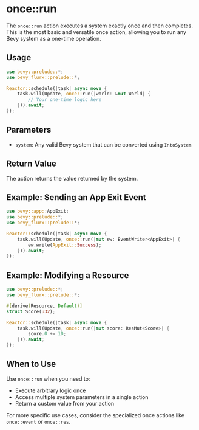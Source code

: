 # once::run

The `once::run` action executes a system exactly once and then completes. This is the most basic and versatile once action, allowing you to run any Bevy system as a one-time operation.

## Usage

```rust
use bevy::prelude::*;
use bevy_flurx::prelude::*;

Reactor::schedule(|task| async move {
    task.will(Update, once::run(|world: &mut World| {
        // Your one-time logic here
    })).await;
});
```

## Parameters

- `system`: Any valid Bevy system that can be converted using `IntoSystem`

## Return Value

The action returns the value returned by the system.

## Example: Sending an App Exit Event

```rust
use bevy::app::AppExit;
use bevy::prelude::*;
use bevy_flurx::prelude::*;

Reactor::schedule(|task| async move {
    task.will(Update, once::run(|mut ew: EventWriter<AppExit>| {
        ew.write(AppExit::Success);
    })).await;
});
```

## Example: Modifying a Resource

```rust
use bevy::prelude::*;
use bevy_flurx::prelude::*;

#[derive(Resource, Default)]
struct Score(u32);

Reactor::schedule(|task| async move {
    task.will(Update, once::run(|mut score: ResMut<Score>| {
        score.0 += 10;
    })).await;
});
```

## When to Use

Use `once::run` when you need to:
- Execute arbitrary logic once
- Access multiple system parameters in a single action
- Return a custom value from your action

For more specific use cases, consider the specialized once actions like `once::event` or `once::res`.
